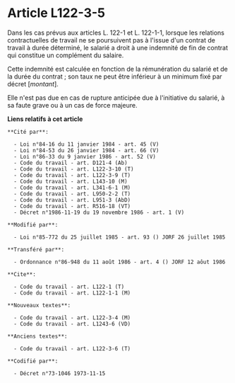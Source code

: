 # Article L122-3-5

Dans les cas prévus aux articles L. 122-1 et L. 122-1-1, lorsque les relations contractuelles de travail ne se poursuivent
pas à l'issue d'un contrat de travail à durée déterminé, le salarié a droit à une indemnité de fin de contrat qui constitue
un complément du salaire.

Cette indemnité est calculée en fonction de la rémunération du salarié et de la durée du contrat ; son taux ne peut être
inférieur à un minimum fixé par décret [*montant*].

Elle n'est pas due en cas de rupture anticipée due à l'initiative du salarié, à sa faute grave ou à un cas de force majeure.

**Liens relatifs à cet article**

	**Cité par**:

	  - Loi n°84-16 du 11 janvier 1984 - art. 45 (V)
	  - Loi n°84-53 du 26 janvier 1984 - art. 66 (V)
	  - Loi n°86-33 du 9 janvier 1986 - art. 52 (V)
	  - Code du travail - art. D121-4 (Ab)
	  - Code du travail - art. L122-3-10 (T)
	  - Code du travail - art. L122-3-9 (T)
	  - Code du travail - art. L143-10 (M)
	  - Code du travail - art. L341-6-1 (M)
	  - Code du travail - art. L950-2-2 (T)
	  - Code du travail - art. L951-3 (AbD)
	  - Code du travail - art. R516-18 (VT)
	  - Décret n°1986-11-19 du 19 novembre 1986 - art. 1 (V)

	**Modifié par**:

	  - Loi n°85-772 du 25 juillet 1985 - art. 93 () JORF 26 juillet 1985

	**Transféré par**:

	  - Ordonnance n°86-948 du 11 août 1986 - art. 4 () JORF 12 aôut 1986

	**Cite**:

	  - Code du travail - art. L122-1 (T)
	  - Code du travail - art. L122-1-1 (M)

	**Nouveaux textes**:

	  - Code du travail - art. L122-3-4 (M)
	  - Code du travail - art. L1243-6 (VD)

	**Anciens textes**:

	  - Code du travail - art. L122-3-6 (T)

	**Codifié par**:

	  - Décret n°73-1046 1973-11-15
